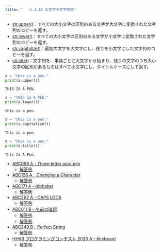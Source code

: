 ```yaml
---
title: "　　5.3.15 大文字小文字変換"
---
```


* [str.upper()](https://docs.python.org/ja/3/library/stdtypes.html#str.upper)：すべての大小文字の区別のある文字が大文字に変換された文字列のコピーを返す。
* [str.lower()](https://docs.python.org/ja/3/library/stdtypes.html#str.lower)：すべての大小文字の区別のある文字が小文字に変換された文字列のコピーを返す。
* [str.capitalize()](https://docs.python.org/ja/3/library/stdtypes.html#str.capitalize)：最初の文字を大文字にし、残りを小文字にした文字列のコピーを返す。
* [str.title()](https://docs.python.org/ja/3/library/stdtypes.html#str.title)：文字列を、単語ごとに大文字から始まり、残りの文字のうち大小文字の区別があるものはすべて小文字にし、タイトルケースにして返す。

```python:サンプルコード：sample_300.py
x = "this is a pen."
print(x.upper())
```

```text:実行結果
THIS IS A PEN.
```

```python:サンプルコード：sample_301.py
x = "THIS IS A PEN."
print(x.lower())
```

```text:実行結果
this is a pen.
```

```python:サンプルコード：sample_302.py
x = "this is a pen."
print(x.capitalize())
```

```text:実行結果
This is a pen.
```

```python:サンプルコード：sample_303.py
x = "this is a pen."
print(x.title())
```

```text:実行結果
This Is A Pen.
```

- [ABC059 A - Three-letter acronym](https://atcoder.jp/contests/abc059/tasks/abc059_a)
    - [解答例](https://atcoder.jp/contests/abc059/submissions/17500617)
- [ABC126 A - Changing a Character](https://atcoder.jp/contests/abc126/tasks/abc126_a)
    - [解答例](https://atcoder.jp/contests/abc126/submissions/34761370)
- [ABC171 A - αlphabet](https://atcoder.jp/contests/abc171/tasks/abc171_a)
    - [解答例](https://atcoder.jp/contests/abc171/submissions/14710714)
- [ABC292 A - CAPS LOCK](https://atcoder.jp/contests/abc292/tasks/abc292_a)
    - [解答例](https://atcoder.jp/contests/abc292/submissions/39473575)
- [ABC011 B - 名前の確認](https://atcoder.jp/contests/abc011/tasks/abc011_2)
    - [解答例](https://atcoder.jp/contests/abc011/submissions/17741855)
    - [解答例](https://atcoder.jp/contests/abc011/submissions/17741886)
- [ABC249 B - Perfect String](https://atcoder.jp/contests/abc249/tasks/abc249_b)
    - [解答例](https://atcoder.jp/contests/abc249/submissions/31307649)
- [HHKB プログラミングコンテスト 2020 A - Keyboard](https://atcoder.jp/contests/hhkb2020/tasks/hhkb2020_a)
    - [解答例](https://atcoder.jp/contests/hhkb2020/submissions/24901995)